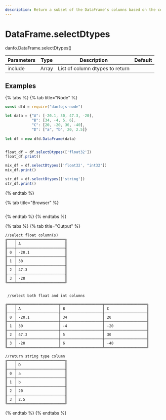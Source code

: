 ```yaml
---
description: Return a subset of the DataFrame’s columns based on the column dtypes.
---
```


# DataFrame.selectDtypes

danfo.DataFrame.selectDtypes()

| Parameters | Type  | Description                     | Default |
| ---------- | ----- | ------------------------------- | ------- |
| include    | Array | List of column dtypes to return |         |

## **Examples**

{% tabs %}
{% tab title="Node" %}
```javascript
const dfd = require("danfojs-node")

let data = {"A": [-20.1, 30, 47.3, -20],
            "B": [34, -4, 5, 6], 
            "C": [20, -20, 30, -40],
            "D": ["a", "b", 20, 2.5]}
            
let df = new dfd.DataFrame(data)


float_df = df.selectDtypes(['float32'])
float_df.print()

mix_df = df.selectDtypes(['float32', "int32"])
mix_df.print()

str_df = df.selectDtypes(['string'])
str_df.print()
```
{% endtab %}

{% tab title="Browser" %}
```
```
{% endtab %}
{% endtabs %}

{% tabs %}
{% tab title="Output" %}
```
//select float column(s)
╔═══╤══════════════════════╗
║   │ A                    ║
╟───┼──────────────────────╢
║ 0 │ -20.1                ║
╟───┼──────────────────────╢
║ 1 │ 30                   ║
╟───┼──────────────────────╢
║ 2 │ 47.3                 ║
╟───┼──────────────────────╢
║ 3 │ -20                  ║
╚═══╧══════════════════════╝


 //select both float and int columns

╔═══╤═══════════════════╤═══════════════════╤═══════════════════╗
║   │ A                 │ B                 │ C                 ║
╟───┼───────────────────┼───────────────────┼───────────────────╢
║ 0 │ -20.1             │ 34                │ 20                ║
╟───┼───────────────────┼───────────────────┼───────────────────╢
║ 1 │ 30                │ -4                │ -20               ║
╟───┼───────────────────┼───────────────────┼───────────────────╢
║ 2 │ 47.3              │ 5                 │ 30                ║
╟───┼───────────────────┼───────────────────┼───────────────────╢
║ 3 │ -20               │ 6                 │ -40               ║
╚═══╧═══════════════════╧═══════════════════╧═══════════════════╝

//return string type column
╔═══╤══════════════════════╗
║   │ D                    ║
╟───┼──────────────────────╢
║ 0 │ a                    ║
╟───┼──────────────────────╢
║ 1 │ b                    ║
╟───┼──────────────────────╢
║ 2 │ 20                   ║
╟───┼──────────────────────╢
║ 3 │ 2.5                  ║
╚═══╧══════════════════════╝
```
{% endtab %}
{% endtabs %}
